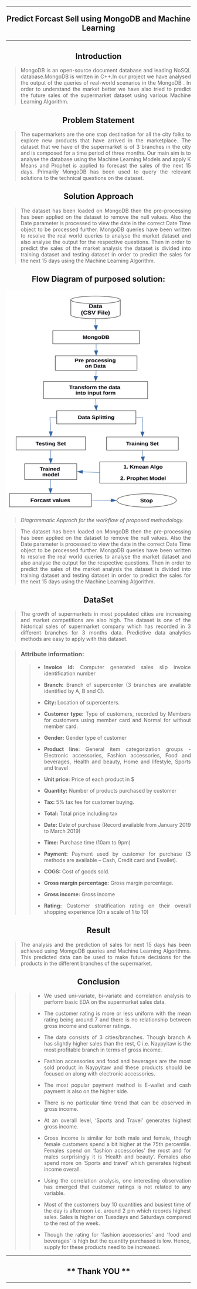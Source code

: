## <h2 align="center"> <hr/>Predict Forcast Sell using MongoDB and Machine Learning<hr/> </h2>

<h2 align= "center">Introduction</h2>
 
> <p align="justify"> MongoDB is an open-source document database and leading NoSQL database.MongoDB is written in C++.In our project we have analysed the output of the queries of real-world scenarios in the MongoDB . In order to understand the market better we have also tried to predict the future sales of the supermarket dataset using various Machine Learning Algorithm.</p>

<h2 align= "center">Problem Statement </h2>
 
> <p align="justify"> The supermarkets are the one stop destination for all the city folks to explore new products that have arrived in the marketplace. The dataset that we have of the supermarket is of 3 branches in the city and is composed for a time period of three months. Our main aim is to analyse the database using the Machine Learning Models and apply K Means and Prophet is applied to forecast the sales of the next 15 days. Primarily MongoDB has been used to query the relevant solutions to the technical questions on the dataset.</p>

<h2 align= "center">Solution Approach</h2>
 
> <p align="justify"> The dataset has been loaded on MongoDB then the pre-processing has been applied on the dataset to remove the null values. Also the Date parameter is processed to view the date in the correct Date Time object to be processed further. MongoDB queries have been written to resolve the real world queries to analyse the market dataset and also analyse the output for the respective questions. Then in order to predict the sales of the market analysis the dataset is divided into training dataset and testing dataset in order to predict the sales for the next 15 days using the Machine Learning Algorithm.</p>

<h2 align= "center"> Flow Diagram of purposed solution:</h2>
<img src="./Image/Flow Chart.png" alt="iagrammatic Approch for the workflow of proposed methodology" width="100%" height="600px"/>

> _Diagrammatic Approch for the workflow of proposed methodology._

> <p align="justify"> The dataset has been loaded on MongoDB then the pre-processing has been applied on the dataset to remove the null values. Also the Date parameter is processed to view the date in the correct Date Time object to be processed further. MongoDB queries have been written to resolve the real world queries to analyse the market dataset and also analyse the output for the respective questions. Then in order to predict the sales of the market analysis the dataset is divided into training dataset and testing dataset in order to predict the sales for the next 15 days using the Machine Learning Algorithm.</p>

<h2 align= "center">DataSet</h2>

> <p align="justify">The growth of supermarkets in most populated cities are increasing and market competitions are also high. The dataset is one of the historical sales of supermarket
> company which has recorded in 3 different branches for 3 months data. Predictive data analytics methods are easy to apply with this dataset.</p>

> ### Attribute information:
>
> > - **<p align="justify"> Invoice id:** Computer generated sales slip invoice identification number </p>
> > - **<p align="justify"> Branch:** Branch of supercenter (3 branches are available identified by A, B and C).</p>
> > - **<p align="justify"> City:** Location of supercenters.</p>
> > - **<p align="justify"> Customer type:** Type of customers, recorded by Members for customers using member card and Normal for without member card.</p>
> > - **<p align="justify">Gender:** Gender type of customer </p>
> > - **<p align="justify"> Product line:** General item categorization groups - Electronic accessories, Fashion accessories, Food and beverages, Health and beauty, Home and lifestyle, Sports and travel</p>
> > - **<p align="justify"> Unit price:** Price of each product in $</p>
> > - **<p align="justify"> Quantity:** Number of products purchased by customer</p>
> > - **<p align="justify"> Tax:** 5% tax fee for customer buying. </p>
> > - **<p align="justify"> Total:** Total price including tax</p>
> > - **<p align="justify"> Date:** Date of purchase (Record available from January 2019 to March 2019)</p>
> > - **<p align="justify"> Time:** Purchase time (10am to 9pm)</p>
> > - **<p align="justify"> Payment:** Payment used by customer for purchase (3 methods are available – Cash, Credit card and Ewallet). </p>
> > - **<p align="justify"> COGS:** Cost of goods sold. </p>
> > - **<p align="justify"> Gross margin percentage:** Gross margin percentage. </p>
> > - **<p align="justify"> Gross income:** Gross income </p>
> > - **<p align="justify"> Rating:** Customer stratification rating on their overall shopping experience (On a scale of 1 to 10)</p>

<h2 align= "center">Result</h2>

> <p align="justify"> The analysis and the prediction of sales for next 15 days has been achieved using MomgoDB queries and Machine Learning Algorithms. This predicted data can be used to make future decisions for the products in the different branches of the supermarket.</p>

<h2 align= "center">Conclusion</h2>

> > - <p align="justify"> We used uni-variate, bi-variate and correlation analysis to perform basic EDA on the supermarket sales data. </p>
> > - <p align="justify"> The customer rating is more or less uniform with the mean rating being around 7 and there is no relationship between gross income and customer ratings.</p>
> > - <p align="justify"> The data consists of 3 cities/branches. Though branch A has slightly higher sales than the rest, C i.e. Naypyitaw is the most profitable branch in terms of gross income.</p>
> > - <p align="justify"> Fashion accessories and food and beverages are the most sold product in Naypyitaw and these products should be focused on along with electronic accessories.</p>
> > - <p align="justify">The most popular payment method is E-wallet and cash payment is also on the higher side. </p>
> > - <p align="justify"> There is no particular time trend that can be observed in gross income.</p>
> > - <p align="justify">At an overall level, ‘Sports and Travel’ generates highest gross income.</p>
> > - <p align="justify"> Gross income is similar for both male and female, though female customers spend a bit higher at the 75th percentile. Females spend on ‘fashion accessories’ the most and for males surprisingly it is ‘Health and beauty’. Females also spend more on ‘Sports and travel’ which generates highest income overall.</p>
> > - <p align="justify"> Using the correlation analysis, one interesting observation has emerged that customer ratings is not related to any variable.</p>
> > - <p align="justify"> Most of the customers buy 10 quantities and busiest time of the day is afternoon i.e. around 2 pm which records highest sales. Sales is higher on Tuesdays and Saturdays compared to the rest of the week.</p>
> > - <p align="justify"> Though the rating for ‘fashion accessories’ and ‘food and beverages’ is high but the quantity purchased is low. Hence, supply for these products need to be increased.</p>

---

 <h2 align="center"> ** Thank YOU ** </h2> 
 
 ***
